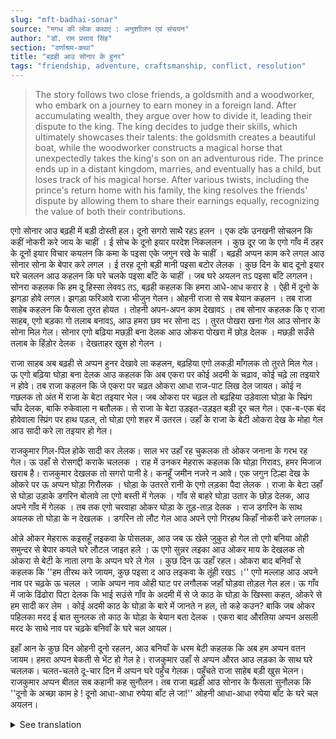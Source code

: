 ```yaml
---
slug: "mft-badhai-sonar"
source: "मगध की लोक कथाएं : अनुशाीलन एवं संचयन"
author: "डॉ. राम प्रसाद सिंह"
section: "वर्णाश्रम-कथा"
title: "बढ़ही आउ सोनार के हुनर"
tags: "friendship, adventure, craftsmanship, conflict, resolution"
---
```

<blockquote>
The story follows two close friends, a goldsmith and a woodworker, who embark on a journey to earn money in a foreign land. After accumulating wealth, they argue over how to divide it, leading their dispute to the king. The king decides to judge their skills, which ultimately showcases their talents: the goldsmith creates a beautiful boat, while the woodworker constructs a magical horse that unexpectedly takes the king's son on an adventurous ride. The prince ends up in a distant kingdom, marries, and eventually has a child, but loses track of his magical horse. After various twists, including the prince's return home with his family, the king resolves the friends' dispute by allowing them to share their earnings equally, recognizing the value of both their contributions.
</blockquote>

एगो सोनार आउ बढ़ही में बड़ी दोस्ती हल। दूनो सगरो साथै रहऽ हलन । एक दफे उनखनी सोचलन कि कहीं नोकरी करे जाय के चाहीं । ई सोच के दूनो इयार परदेश निकललन । कुछ दूर जा के एगो गाँव में ठहर के दूनों इयार विचार कयलन कि कमा के पइसा एके जगुन रखे के चाहीं । बढ़ही अप्पन काम करे लगल आउ सोनार सोना के बेपार करे लगल । ई तरह दूनो बड़ी मानी पइसा बटोर लेलक । कुछ दिन के बाद दूनो इयार घरे चललन आउ कहलन कि घरे चलके पइसा बाँटे के चाहीं । जब घरे अयलन तऽ पइसा बाँटे लगलन। सोनरा कहलक कि हम दू हिस्सा लेववऽ तऽ, बढ़ही कहलक कि हमरा आधे-आध करार हे । ऐही में दूनो के झगड़ा होवे लगल।
झगड़ा फरिआवे राजा भीजुन गेलन। ओहनी राजा से सब बेयान कहलन । तब राजा साहेब कहलन कि फैसला तुरत होयत । तोहनी अपन-अपन काम देखावऽ । तब सोनार कहलक कि ए राजा साहब, एगो बड़का गो तलाब बनावऽ, आउ हमरा छव भर सोना दऽ । तुरत पोखरा खना गेल आउ सोनार के सोना मिल गेल। सोनार एगो बढ़िया मछड़ी बना देलक आउ ओकरा पोखरा में छोड़ देलक । मछड़ी सउँसे तलाब के हिंड़ोर देलक । देखताहर खुस हो गेलन ।
 
राजा साहब अब बढ़ही से अप्पन हुनर देखावे ला कहलन, बढ़हिया एगो लकड़ी माँगलक तो तुरते मिल गेल। ऊ एगो बढ़िया घोड़ा बना देलक आउ कहलक कि अब एकरा पर कोई अदमी के चढ़ाव, कोई चढ़े ला तइयारे न होवे। तब राजा कहलन कि जे एकरा पर चढ़त ओकरा आधा राज-पाट लिख देल जायत। कोई न गछलक तो अंत में राजा के बेटा तइयार भेल। जब ओकरा पर चढ़ल तो बढ़हिया उड़ेवाला घोड़ा के स्प्रिंग चाँप देलक, बाकि रुकेवाला न बतौलक। से राजा के बेटा उड़इत-उड़इत बड़ी दूर चल गेल। एक-ब-एक बंद होवेवाला स्प्रिंग पर हाथ पड़ल, तो घोड़ा एगो शहर में उतरल। उहाँ के राजा के बेटी ओकरा देख के मोहा गेल आउ सादी करे ला तइयार हो गेल। 

राजकुमार गिल-पिल होके सादी कर लेलक। साल भर उहाँ रह चुकलक तो ओकर जनाना के गरभ रह गेल। ऊ उहाँ से रोसगद्दी कराके चललक । राह में उनकर मेहरारू कहलक कि घोड़ा गिरावऽ, हमर मिजाज खराब है। राजकुमार देखलक तो सगरो पानी हे। कनहूँ जमीन नजरे न आवे। एक जगुन टिल्हा देख के ओकरे पर ऊ अप्पन घोड़ा गिरौलक । घोड़ा के उतरते रानी के एगो लड़का पैदा लेलक । राजा के बेटा उहाँ से घोड़ा उड़ाके डगरिन बोलावे ला एगो बस्ती में गेलक । गाँव से बाहरे घोड़ा उतार के छोड़ देलक, आउ अपने गाँव में गेलक । तब तक एगो चरवाहा ओकर घोड़ा के तूड़-ताड़ देलक । राज डगरिन के साथ अयलक तो घोड़ा के न देखलक । डगरिन तो लौट गेल आउ अपने एगो गिरहथ किहाँ नोकरी करे लगलक। 

ओन्ने ओकर मेहरारू कइसहूँ लइकवा के पोसलक, आउ जब ऊ खेले जुकुत हो गेल तो एगो बनिया ओही समुन्दर से बेपार कयले घरे लौटल जाइत हले । ऊ एगो सुन्नर लइका आउ ओकर माय के देखलक तो ओकरा से बेटी के नाता लगा के अप्पन घरे ले गेल । कुछ दिन ऊ उहाँ रहल। ओकरा बाद बनिवाँ से कहलक कि ''हम तीरथ करे जायम, कुछ पइसा द आउ लइकवा के तूंही रखऽ ।'' एगो मल्लाह आउ अपने नाव पर चढ़के ऊ चलल । जाके अप्पन नाव ओही घाट पर लगौलक जहाँ घोड़वा तोड़ल गेल हल। ऊ गाँव में जाके ढिंढोरा पिटा देलक कि भाई सउंसे गाँव के अदमी में से जे काठ के घोड़ा के खिस्सा कहत, ओकरे से हम सादी कर लेम । कोई अदमी काठ के घोड़ा के बारे में जानते न हल, तो कहे कउन? बाकि जब ओकर पहिलका मरद ई बात सुनलक तो काठ के घोड़ा के बेयान बता देलक । एकरा बाद औरतिया अप्पन असली मरद के साथे नाव पर चढ़के बनिवाँ के घरे चल आयल।
 
इहाँ आन के कुछ दिन ओहनी दूनो रहलन, आउ बनियाँ के धरम बेटी कहलक कि अब हम अप्पन वतन जायम। हमरा अप्पन बेकती से भेंट हो गेल हे। राजकुमार उहाँ से अप्पन औरत आउ लड़का के साथ घरे चललक। चलत-चलते दू-चार दिन में अप्पन घरे पहुँच गेलक। पहुँचते राजा साहेब बड़ी खुस भेलन। राजकुमार अप्पन बीतल सब कहानी कह सुनौलन। तब राजा बढ़ही आउ सोनार के फैसला सुनौलक कि ''दूनो के अच्छा काम हे ! दूनो आधा-आधा रुपेया बाँट ले जा!'' ओहनी आधा-आधा रुपेया बाँट के घरे चल अयलन।

<details>
<summary>See translation</summary>

Once there were two close friends, a goldsmith and a woodworker. They lived together and one day they decided that they should go out and find jobs. With this thought, both friends set off for a foreign land. After traveling a short distance, they stopped in a village and decided that they should make money and keep it in one place. The woodworker started working on his craft while the goldsmith began trading in gold. In this way, both of them amassed a good amount of money. After some days, the friends returned home and said that they should divide the money they had earned. When they got home, they started dividing the money. The goldsmith said that he would take two shares, but the woodworker insisted on splitting it equally. This led to a quarrel between them.

The argument reached the king, who was informed of the matter. The king said that he would make a decision immediately and instructed both to show their work. The goldsmith then requested the king to create a large pond and give him six measures of gold. Immediately, the pond was dug and the goldsmith received the gold. The goldsmith crafted a beautiful boat and set it afloat in the pond. The boat navigated all over the pond, and everyone watching was delighted.

Now, the king asked the woodworker to showcase his skills. The woodworker asked for a piece of wood, which was immediately provided. He then crafted an excellent horse and stated that no person would be able to ride it. The king declared that whoever would ride the horse would get half of his kingdom. No one dared to ride it, until finally, the king's son volunteered. As soon as he mounted the horse, it sprang into the air but did not stop. The king's son flew far away. Eventually, the spring mechanism on the horse slowed down, and it landed in a city. The king's daughter saw him and was enamored, ready to marry him.

The prince married, enjoying life there. After a year, his wife became pregnant. He arranged a journey back home. On the way, his wife asked him to bring the horse down as she was feeling unwell. The prince saw that there was nothing around, just water, with no land in sight. Spotting a small hill, he landed the horse there, and the queen gave birth to a boy. The king's son then rode off to call the villagers for news. He dismounted the horse outside the village and went into his own village. Meanwhile, a shepherd began to graze his horse. When the king's son returned, he found the horse missing. The villagers returned, and he started working under a farmer.

In time, his wife somehow raised their child. One day, a merchant who had been trading by the sea returned home and saw the beautiful child and his mother. He decided to marry the mother and took her home. After a few days, he told her, "I am going on a pilgrimage; give me some money, and you keep the child." A fisherman then boarded his boat, and off they went. They anchored their boat at the shore where the horse had been left. He went into the village and announced that he would marry whoever claimed the wooden horse. No one in the village knew about the wooden horse, so nobody came forward. But when her first husband heard this, he revealed the story of the wooden horse. After that, the woman boarded the boat with her real husband and went home to her merchant.

They both stayed there for some days, and then the merchant's wife said that it was time for her to return to her homeland as she had met her husband. The prince returned home with his wife and child. They reached home in two to four days. Upon their arrival, the king was very happy. The prince recounted the entire story of their adventures. Then the king announced a decision for the woodworker and the goldsmith, saying, "Both did well! Let them divide the money equally!" They shared the money and went home.
</details>